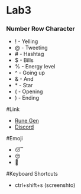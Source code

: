 # Lab3
### Number Row Character
* ! - Yelling 
* @ - Tweeting 
* \# - Hashtag 
* $ - Bills 
* % - Energy level
* ^ - Going up
* & - And 
* \* - Star
* ( - Opening
* ) - Ending 

#Link
* [Rune Gen](https://www.ultimate-bravery.net/)
* [Discord](https://discord.com/)
  
#Emoji
* 😴
* 😒
* 🥱

#Keyboard Shortcuts
- ctrl+shift+s \(screenshto)